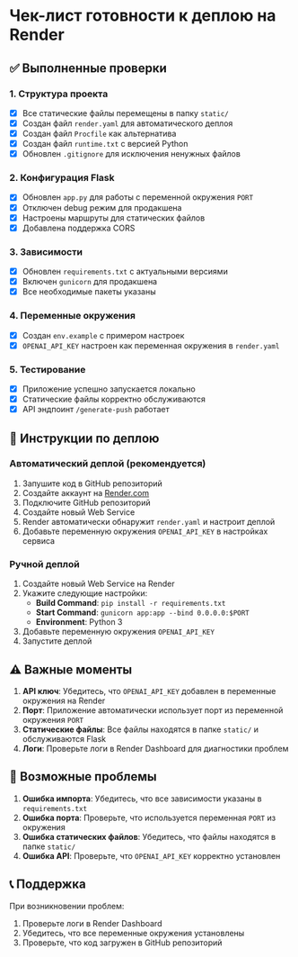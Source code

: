 # Чек-лист готовности к деплою на Render

## ✅ Выполненные проверки

### 1. Структура проекта
- [x] Все статические файлы перемещены в папку `static/`
- [x] Создан файл `render.yaml` для автоматического деплоя
- [x] Создан файл `Procfile` как альтернатива
- [x] Создан файл `runtime.txt` с версией Python
- [x] Обновлен `.gitignore` для исключения ненужных файлов

### 2. Конфигурация Flask
- [x] Обновлен `app.py` для работы с переменной окружения `PORT`
- [x] Отключен debug режим для продакшена
- [x] Настроены маршруты для статических файлов
- [x] Добавлена поддержка CORS

### 3. Зависимости
- [x] Обновлен `requirements.txt` с актуальными версиями
- [x] Включен `gunicorn` для продакшена
- [x] Все необходимые пакеты указаны

### 4. Переменные окружения
- [x] Создан `env.example` с примером настроек
- [x] `OPENAI_API_KEY` настроен как переменная окружения в `render.yaml`

### 5. Тестирование
- [x] Приложение успешно запускается локально
- [x] Статические файлы корректно обслуживаются
- [x] API эндпоинт `/generate-push` работает

## 🚀 Инструкции по деплою

### Автоматический деплой (рекомендуется)
1. Запушите код в GitHub репозиторий
2. Создайте аккаунт на [Render.com](https://render.com)
3. Подключите GitHub репозиторий
4. Создайте новый Web Service
5. Render автоматически обнаружит `render.yaml` и настроит деплой
6. Добавьте переменную окружения `OPENAI_API_KEY` в настройках сервиса

### Ручной деплой
1. Создайте новый Web Service на Render
2. Укажите следующие настройки:
   - **Build Command**: `pip install -r requirements.txt`
   - **Start Command**: `gunicorn app:app --bind 0.0.0.0:$PORT`
   - **Environment**: Python 3
3. Добавьте переменную окружения `OPENAI_API_KEY`
4. Запустите деплой

## ⚠️ Важные моменты

1. **API ключ**: Убедитесь, что `OPENAI_API_KEY` добавлен в переменные окружения на Render
2. **Порт**: Приложение автоматически использует порт из переменной окружения `PORT`
3. **Статические файлы**: Все файлы находятся в папке `static/` и обслуживаются Flask
4. **Логи**: Проверьте логи в Render Dashboard для диагностики проблем

## 🔧 Возможные проблемы

1. **Ошибка импорта**: Убедитесь, что все зависимости указаны в `requirements.txt`
2. **Ошибка порта**: Проверьте, что используется переменная `PORT` из окружения
3. **Ошибка статических файлов**: Убедитесь, что файлы находятся в папке `static/`
4. **Ошибка API**: Проверьте, что `OPENAI_API_KEY` корректно установлен

## 📞 Поддержка

При возникновении проблем:
1. Проверьте логи в Render Dashboard
2. Убедитесь, что все переменные окружения установлены
3. Проверьте, что код загружен в GitHub репозиторий 